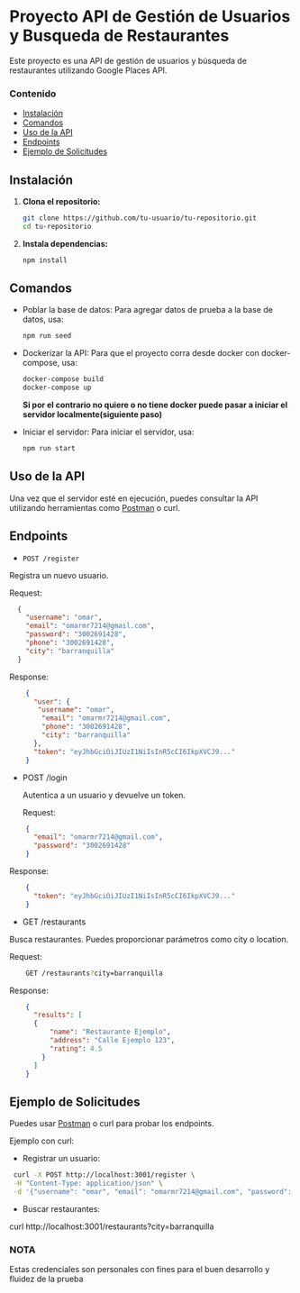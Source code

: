 # Proyecto API de Gestión de Usuarios y Busqueda de Restaurantes
Este proyecto es una API de gestión de usuarios y búsqueda de restaurantes utilizando Google Places API.

### Contenido
- [Instalación](#instalación)
- [Comandos](#comandos)
- [Uso de la API](#uso-de-la-api)
- [Endpoints](#endpoints)
- [Ejemplo de Solicitudes](#ejemplo-de-solicitudes)


## Instalación

1. **Clona el repositorio:**

    ```bash
   git clone https://github.com/tu-usuario/tu-repositorio.git
   cd tu-repositorio
    ```
2. **Instala dependencias:**

   ```bash
   npm install
    ```
  ## Comandos
  - Poblar la base de datos:
    Para agregar datos de prueba a la base de datos, usa:

    ```bash
    npm run seed
    ```

  - Dockerizar la API:
    Para que el proyecto corra desde docker con docker-compose, usa:

    ```bash
    docker-compose build
    docker-compose up
    ```
    
    **Si por el contrario no quiere o no tiene docker puede pasar a iniciar el servidor localmente(siguiente paso)**
    
  - Iniciar el servidor:
  Para iniciar el servidor, usa:

    ```bash
    npm run start
    ```

  ## Uso de la API
  Una vez que el servidor esté en ejecución, puedes consultar la API utilizando herramientas como [Postman](https://www.postman.com/) o curl.
  
  ## Endpoints
  
   - `POST /register`
  
  Registra un nuevo usuario.
  
  Request:
```json
  {
    "username": "omar",
    "email": "omarmr7214@gmail.com",
    "password": "3002691428",
    "phone": "3002691428",
    "city": "barranquilla"
  }
```

Response:
```json
    {
      "user": {
       "username": "omar",
        "email": "omarmr7214@gmail.com",
        "phone": "3002691428",
        "city": "barranquilla"
      },
      "token": "eyJhbGciOiJIUzI1NiIsInR5cCI6IkpXVCJ9..."
    }
```
- POST /login

  Autentica a un usuario y devuelve un token.

  Request:
```json
    {
      "email": "omarmr7214@gmail.com",
      "password": "3002691428"
    }
```
  Response:

```json
    {
      "token": "eyJhbGciOiJIUzI1NiIsInR5cCI6IkpXVCJ9..."
    }
```
  - GET /restaurants

  Busca restaurantes. Puedes proporcionar parámetros como city o location.

  Request:

```bash
    GET /restaurants?city=barranquilla
```
  Response:

```json
    {
      "results": [
      {
          "name": "Restaurante Ejemplo",
          "address": "Calle Ejemplo 123",
          "rating": 4.5
        }
      ]
    }
```
  ## Ejemplo de Solicitudes

  Puedes usar [Postman](https://www.postman.com/) o curl para probar los endpoints.

  Ejemplo con curl:

  - Registrar un usuario:

  ```bash
   curl -X POST http://localhost:3001/register \
   -H "Content-Type: application/json" \
   -d '{"username": "omar", "email": "omarmr7214@gmail.com", "password": "3002691428", "phone": "3002691428", "city": "barranquilla"}'
  ```

  - Buscar restaurantes:


   curl http://localhost:3001/restaurants?city=barranquilla

   ### **NOTA**
   Estas credenciales son personales con fines para el buen desarrollo y fluidez de la prueba 


